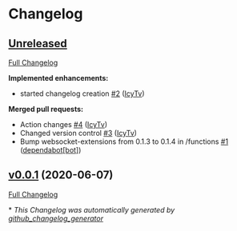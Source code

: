 # Changelog

## [Unreleased](https://github.com/IcyTv/flashcard-app/tree/HEAD)

[Full Changelog](https://github.com/IcyTv/flashcard-app/compare/v0.0.1...HEAD)

**Implemented enhancements:**

- started changelog creation [\#2](https://github.com/IcyTv/flashcard-app/pull/2) ([IcyTv](https://github.com/IcyTv))

**Merged pull requests:**

- Action changes [\#4](https://github.com/IcyTv/flashcard-app/pull/4) ([IcyTv](https://github.com/IcyTv))
- Changed version control [\#3](https://github.com/IcyTv/flashcard-app/pull/3) ([IcyTv](https://github.com/IcyTv))
- Bump websocket-extensions from 0.1.3 to 0.1.4 in /functions [\#1](https://github.com/IcyTv/flashcard-app/pull/1) ([dependabot[bot]](https://github.com/apps/dependabot))

## [v0.0.1](https://github.com/IcyTv/flashcard-app/tree/v0.0.1) (2020-06-07)

[Full Changelog](https://github.com/IcyTv/flashcard-app/compare/b1d671f58aa71a4119fb12b15f6f64a9f1cc38a2...v0.0.1)



\* *This Changelog was automatically generated by [github_changelog_generator](https://github.com/github-changelog-generator/github-changelog-generator)*
